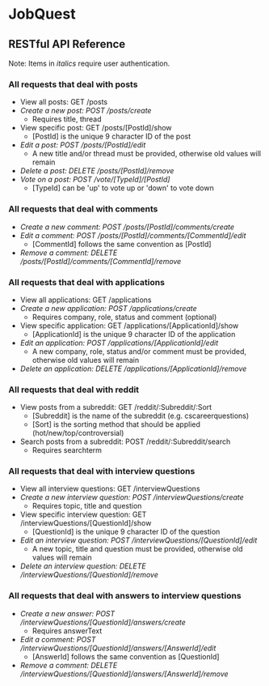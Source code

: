 # JobQuest

## RESTful API Reference

Note: Items in *italics* require user authentication.

### All requests that deal with posts
* View all posts: GET /posts
* _Create a new post: POST /posts/create_
  * Requires title, thread
* View specific post: GET /posts/[PostId]/show
  * [PostId] is the unique 9 character ID of the post
* _Edit a post: POST /posts/[PostId]/edit_
  * A new title and/or thread must be provided, otherwise old values will remain
* _Delete a post: DELETE /posts/[PostId]/remove_
* _Vote on a post: POST /vote/[TypeId]/[PostId]_
  * [TypeId] can be 'up' to vote up or 'down' to vote down

### All requests that deal with comments
* _Create a new comment: POST /posts/[PostId]/comments/create_
* _Edit a comment: POST /posts/[PostId]/comments/[CommentId]/edit_
  * [CommentId] follows the same convention as [PostId]
* _Remove a comment: DELETE /posts/[PostId]/comments/[CommentId]/remove_

### All requests that deal with applications
* View all applications: GET /applications
* _Create a new application: POST /applications/create_
  * Requires company, role, status and comment (optional) 
* View specific application: GET /applications/[ApplicationId]/show
  * [ApplicationId] is the unique 9 character ID of the application
* _Edit an application: POST /applications/[ApplicationId]/edit_
  * A new company, role, status and/or comment must be provided, otherwise old values will remain
* _Delete an application: DELETE /applications/[ApplicationId]/remove_

### All requests that deal with reddit
* View posts from a subreddit: GET /reddit/:Subreddit/:Sort
  * [Subreddit] is the name of the subreddit (e.g. cscareerquestions)
  * [Sort] is the sorting method that should be applied (hot/new/top/controversial)
* Search posts from a subreddit: POST /reddit/:Subreddit/search
  * Requires searchterm

### All requests that deal with interview questions
* View all interview questions: GET /interviewQuestions
* _Create a new interview question: POST /interviewQuestions/create_
  * Requires topic, title and question 
* View specific interview question: GET /interviewQuestions/[QuestionId]/show
  * [QuestionId] is the unique 9 character ID of the question
* _Edit an interview question: POST /interviewQuestions/[QuestionId]/edit_
  * A new topic, title and question must be provided, otherwise old values will remain
* _Delete an interview question: DELETE /interviewQuestions/[QuestionId]/remove_

### All requests that deal with answers to interview questions
* _Create a new answer: POST /interviewQuestions/[QuestionId]/answers/create_
  * Requires answerText 
* _Edit a comment: POST /interviewQuestions/[QuestionId]/answers/[AnswerId]/edit_
  * [AnswerId] follows the same convention as [QuestionId]
* _Remove a comment: DELETE /interviewQuestions/[QuestionId]/answers/[AnswerId]/remove_


